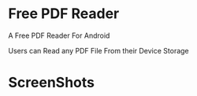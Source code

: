 # Free PDF Reader

A Free PDF Reader For Android 

Users can Read any PDF File From their Device Storage

# ScreenShots

